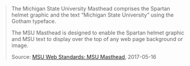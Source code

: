> The Michigan State University Masthead comprises the Spartan helmet graphic and the text “Michigan State University” using the Gotham typeface.
>
> The MSU Masthead is designed to enable the Spartan helmet graphic and MSU text to display over the top of any web page background or image.
>
> Source: [MSU Web Standards: MSU Masthead](http://cabs.msu.edu/web/msu-web-standards.html#s3), 2017-05-16
